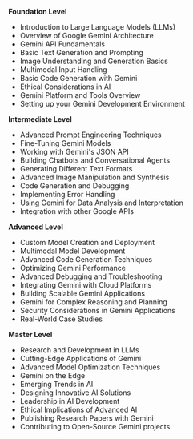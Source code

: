 **Foundation Level**

*   Introduction to Large Language Models (LLMs)
*   Overview of Google Gemini Architecture
*   Gemini API Fundamentals
*   Basic Text Generation and Prompting
*   Image Understanding and Generation Basics
*   Multimodal Input Handling
*   Basic Code Generation with Gemini
*   Ethical Considerations in AI
*   Gemini Platform and Tools Overview
*   Setting up your Gemini Development Environment

**Intermediate Level**

*   Advanced Prompt Engineering Techniques
*   Fine-Tuning Gemini Models
*   Working with Gemini's JSON API
*   Building Chatbots and Conversational Agents
*   Generating Different Text Formats
*   Advanced Image Manipulation and Synthesis
*   Code Generation and Debugging
*   Implementing Error Handling
*   Using Gemini for Data Analysis and Interpretation
*   Integration with other Google APIs

**Advanced Level**

*   Custom Model Creation and Deployment
*   Multimodal Model Development
*   Advanced Code Generation Techniques
*   Optimizing Gemini Performance
*   Advanced Debugging and Troubleshooting
*   Integrating Gemini with Cloud Platforms
*   Building Scalable Gemini Applications
*   Gemini for Complex Reasoning and Planning
*   Security Considerations in Gemini Applications
*   Real-World Case Studies

**Master Level**

*   Research and Development in LLMs
*   Cutting-Edge Applications of Gemini
*   Advanced Model Optimization Techniques
*   Gemini on the Edge
*   Emerging Trends in AI
*   Designing Innovative AI Solutions
*   Leadership in AI Development
*   Ethical Implications of Advanced AI
*   Publishing Research Papers with Gemini
*   Contributing to Open-Source Gemini projects

